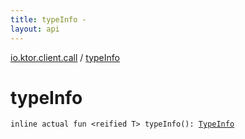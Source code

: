 ```yaml
---
title: typeInfo - 
layout: api
---
```


<div class='api-docs-breadcrumbs'><a href="index.html">io.ktor.client.call</a> / <a href="./type-info.html">typeInfo</a></div>

# typeInfo

<div class="signature"><code><span class="keyword">inline</span> <span class="keyword">actual</span> <span class="keyword">fun </span><span class="symbol">&lt;</span><span class="keyword">reified</span>&nbsp;<span class="identifier">T</span><span class="symbol">&gt;</span> <span class="identifier">typeInfo</span><span class="symbol">(</span><span class="symbol">)</span><span class="symbol">: </span><a href="-type-info/index.html"><span class="identifier">TypeInfo</span></a></code></div>
